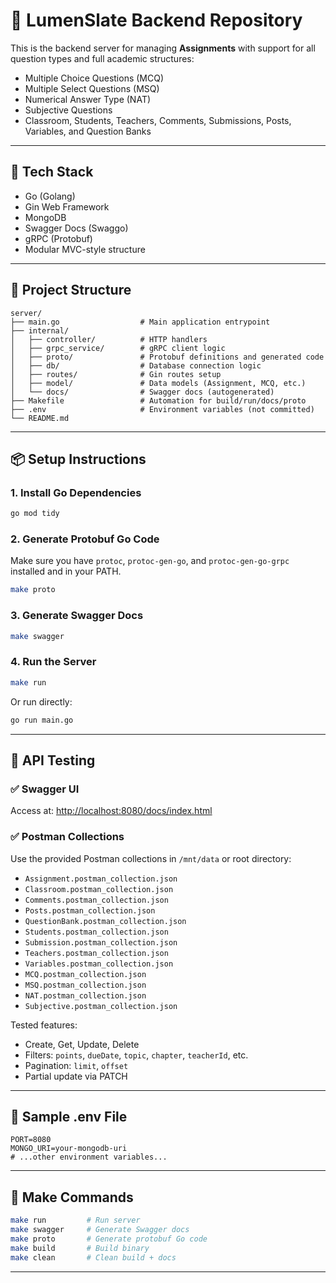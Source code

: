 # 🧠 LumenSlate Backend Repository

This is the backend server for managing **Assignments** with support for all question types and full academic structures:
- Multiple Choice Questions (MCQ)
- Multiple Select Questions (MSQ)
- Numerical Answer Type (NAT)
- Subjective Questions
- Classroom, Students, Teachers, Comments, Submissions, Posts, Variables, and Question Banks

---

## 🚀 Tech Stack

- Go (Golang)
- Gin Web Framework
- MongoDB
- Swagger Docs (Swaggo)
- gRPC (Protobuf)
- Modular MVC-style structure

---

## 📁 Project Structure

```
server/
├── main.go                  # Main application entrypoint
├── internal/
│   ├── controller/          # HTTP handlers
│   ├── grpc_service/        # gRPC client logic
│   ├── proto/               # Protobuf definitions and generated code
│   ├── db/                  # Database connection logic
│   ├── routes/              # Gin routes setup
│   ├── model/               # Data models (Assignment, MCQ, etc.)
│   └── docs/                # Swagger docs (autogenerated)
├── Makefile                 # Automation for build/run/docs/proto
├── .env                     # Environment variables (not committed)
└── README.md
```

---

## 📦 Setup Instructions

### 1. Install Go Dependencies

```bash
go mod tidy
```

### 2. Generate Protobuf Go Code

Make sure you have `protoc`, `protoc-gen-go`, and `protoc-gen-go-grpc` installed and in your PATH.

```bash
make proto
```

### 3. Generate Swagger Docs

```bash
make swagger
```

### 4. Run the Server

```bash
make run
```

Or run directly:
```bash
go run main.go
```

---

## 🧪 API Testing

### ✅ Swagger UI

Access at: [http://localhost:8080/docs/index.html](http://localhost:8080/docs/index.html)

### ✅ Postman Collections

Use the provided Postman collections in `/mnt/data` or root directory:
- `Assignment.postman_collection.json`
- `Classroom.postman_collection.json`
- `Comments.postman_collection.json`
- `Posts.postman_collection.json`
- `QuestionBank.postman_collection.json`
- `Students.postman_collection.json`
- `Submission.postman_collection.json`
- `Teachers.postman_collection.json`
- `Variables.postman_collection.json`
- `MCQ.postman_collection.json`
- `MSQ.postman_collection.json`
- `NAT.postman_collection.json`
- `Subjective.postman_collection.json`

Tested features:
- Create, Get, Update, Delete
- Filters: `points`, `dueDate`, `topic`, `chapter`, `teacherId`, etc.
- Pagination: `limit`, `offset`
- Partial update via PATCH

---

## 📝 Sample .env File

```env
PORT=8080
MONGO_URI=your-mongodb-uri
# ...other environment variables...
```

---

## 📌 Make Commands

```bash
make run         # Run server
make swagger     # Generate Swagger docs
make proto       # Generate protobuf Go code
make build       # Build binary
make clean       # Clean build + docs
```

---